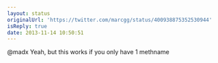 ```yaml
---
layout: status
originalUrl: 'https://twitter.com/marcgg/status/400938875352530944'
isReply: true
date: 2013-11-14 10:50:51
---
```


@madx Yeah, but this works if you only have 1 methname
